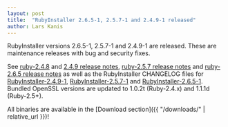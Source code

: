 ```yaml
---
layout: post
title:  "RubyInstaller 2.6.5-1, 2.5.7-1 and 2.4.9-1 released"
author: Lars Kanis
---
```

RubyInstaller versions 2.6.5-1, 2.5.7-1 and 2.4.9-1 are released. These are maintenance releases with bug and security fixes.

See [ruby-2.4.8](https://www.ruby-lang.org/en/news/2019/10/01/ruby-2-4-8-released/) and [2.4.9 release notes](https://www.ruby-lang.org/en/news/2019/10/02/ruby-2-4-9-released/), [ruby-2.5.7 release notes](https://www.ruby-lang.org/en/news/2019/10/01/ruby-2-5-7-released/) and [ruby-2.6.5 release notes](https://www.ruby-lang.org/en/news/2019/10/01/ruby-2-6-5-released/) as well as the RubyInstaller CHANGELOG files for [RubyInstaller-2.4.9-1](https://github.com/oneclick/rubyinstaller2/blob/master/CHANGELOG-2.4.md#rubyinstaller-249-1---2019-10-02), [RubyInstaller-2.5.7-1](https://github.com/oneclick/rubyinstaller2/blob/master/CHANGELOG-2.5.md#rubyinstaller-257-1---2019-10-02) and [RubyInstaller-2.6.5-1](https://github.com/oneclick/rubyinstaller2/blob/master/CHANGELOG-2.6.md#rubyinstaller-265-1---2019-10-02).
Bundled OpenSSL versions are updated to 1.0.2t (Ruby-2.4.x) and 1.1.1d (Ruby-2.5+).

All binaries are available in the [Download section]({{ "/downloads/" | relative_url }})!
